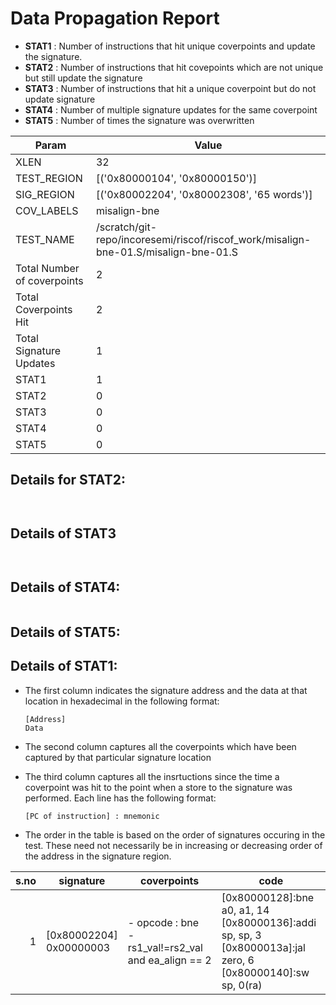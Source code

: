 
# Data Propagation Report

- **STAT1** : Number of instructions that hit unique coverpoints and update the signature.
- **STAT2** : Number of instructions that hit covepoints which are not unique but still update the signature
- **STAT3** : Number of instructions that hit a unique coverpoint but do not update signature
- **STAT4** : Number of multiple signature updates for the same coverpoint
- **STAT5** : Number of times the signature was overwritten

| Param                     | Value    |
|---------------------------|----------|
| XLEN                      | 32      |
| TEST_REGION               | [('0x80000104', '0x80000150')]      |
| SIG_REGION                | [('0x80002204', '0x80002308', '65 words')]      |
| COV_LABELS                | misalign-bne      |
| TEST_NAME                 | /scratch/git-repo/incoresemi/riscof/riscof_work/misalign-bne-01.S/misalign-bne-01.S    |
| Total Number of coverpoints| 2     |
| Total Coverpoints Hit     | 2      |
| Total Signature Updates   | 1      |
| STAT1                     | 1      |
| STAT2                     | 0      |
| STAT3                     | 0     |
| STAT4                     | 0     |
| STAT5                     | 0     |

## Details for STAT2:

```


```

## Details of STAT3

```


```

## Details of STAT4:

```

```

## Details of STAT5:



## Details of STAT1:

- The first column indicates the signature address and the data at that location in hexadecimal in the following format: 
  ```
  [Address]
  Data
  ```

- The second column captures all the coverpoints which have been captured by that particular signature location

- The third column captures all the insrtuctions since the time a coverpoint was
  hit to the point when a store to the signature was performed. Each line has
  the following format:
  ```
  [PC of instruction] : mnemonic
  ```
- The order in the table is based on the order of signatures occuring in the
  test. These need not necessarily be in increasing or decreasing order of the
  address in the signature region.

|s.no|        signature         |                         coverpoints                         |                                                           code                                                            |
|---:|--------------------------|-------------------------------------------------------------|---------------------------------------------------------------------------------------------------------------------------|
|   1|[0x80002204]<br>0x00000003|- opcode : bne<br> -  rs1_val!=rs2_val and ea_align == 2<br> |[0x80000128]:bne a0, a1, 14<br> [0x80000136]:addi sp, sp, 3<br> [0x8000013a]:jal zero, 6<br> [0x80000140]:sw sp, 0(ra)<br> |
